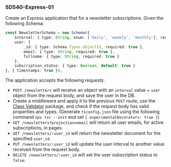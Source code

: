 ### SD540-Express-01

Create an Express application that for a newsletter subscriptions. Given the following Schema:
```typescript
const NewsletterSchema = new Schema({
    interval: { type: String, enum: ['daily', 'weekly', 'monthly'], required: true },
    user: {
        _id: { type: Schema.Types.ObjectId, required: true },
        email: { type: String, required: true },
        fullname: { type: String, required: true }
    },
    subscription_status: { type: Boolean, default: true }
}, { timestamps: true });
```
The application accepts the following requests:
* `POST /newsletters` will receive an object with an `interval` value + `user` object from the request body, and save the user in the DB.
* Create a middleware and apply it to the previous `POST` route, use the [Class Validator](https://www.npmjs.com/package/class-validator) package, and check if the request body has valid properties and types. (Generate `tsconfig.json` file using the following command `npx tsc --init` and set `{ experimentalDecorators: true }`)
* `GET /newsletters?projection=email` will return all user emails, for active subscriptions, in pages.
* `GET /newsletters/:user_id` will return the newsletter document for the specified `user_id`.
* `PUT /newsletters/:user_id` will update the user interval to another value received from the request body.
* `DELETE /newsletters/:user_id` will set the user subscription status to `false`.

